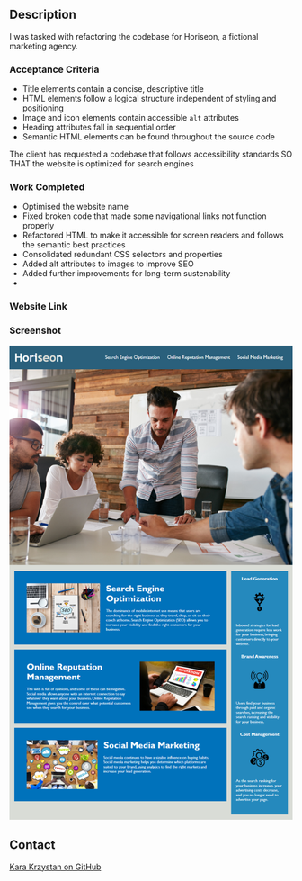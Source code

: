 ## Description

I was tasked with refactoring the codebase for Horiseon, a fictional marketing agency. 

### Acceptance Criteria

* Title elements contain a concise, descriptive title
* HTML elements follow a logical structure independent of styling and positioning
* Image and icon elements contain accessible `alt` attributes
* Heading attributes fall in sequential order
* Semantic HTML elements can be found throughout the source code

The client has requested a codebase that follows accessibility standards SO THAT the website is optimized for search engines

### Work Completed

* Optimised the website name
* Fixed broken code that made some navigational links not function properly
* Refactored HTML to make it accessible for screen readers and follows the semantic best practices
* Consolidated redundant CSS selectors and properties
* Added alt attributes to images to improve SEO
* Added further improvements for long-term sustenability
* 

### Website Link


### Screenshot

![screenshot](/assets/images/horiseon.png)

## Contact
[Kara Krzystan on GitHub](http://github.com/kara-krzystan)
